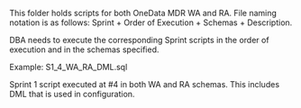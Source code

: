 

This folder holds scripts for both OneData MDR WA and RA.
File naming notation is as follows:
Sprint + Order of Execution + Schemas + Description.

DBA needs to execute the corresponding Sprint scripts in the order of execution and in the schemas specified.

Example: S1_4_WA_RA_DML.sql

Sprint 1 script executed at #4 in both WA and RA schemas. This includes DML that is used in configuration.


